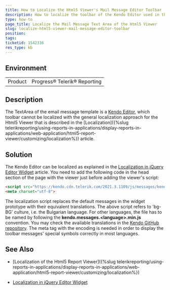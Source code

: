 ```yaml
---
title: How to Localize the Html5 Viewer's Mail Message Editor Toolbar
description: How to localize the toolbar of the Kendo Editor used in the Text Area of the Mail Message Template
type: how-to
page_title: Localize the Mail Message Text Area of the Html5 Viewer
slug: localize-html5-viewer-mail-message-editor-toolbar
position: 
tags: 
ticketid: 1542316
res_type: kb
---
```


## Environment
<table>
	<tbody>
		<tr>
			<td>Product</td>
			<td>Progress® Telerik® Reporting</td>
		</tr>
	</tbody>
</table>


## Description
The TextArea of the email message template is a [Kendo Editor](https://docs.telerik.com/kendo-ui/controls/editors/editor/overview), which toolbar cannot be localized with the general 
localization approach for the Html5 Viewer that is described in the [Localization]({%slug telerikreporting/using-reports-in-applications/display-reports-in-applications/web-application/html5-report-viewer/customizing/localization%}) article.

## Solution
The Kendo Editor can be localized as explained in the [Localization in jQuery Editor Widget](https://demos.telerik.com/kendo-ui/editor/localization) article. 
You need to add the following code in the head section of the page with the viewer just before adding the viewer's script:

```HTML
<script src="https://kendo.cdn.telerik.com/2021.3.1109/js/messages/kendo.messages.bg-BG.min.js"></script>
<meta charset="utf-8">
```
The localization script replaces the default messages in the widget prototype with their equivalent translations. The above script refers to 'bg-BG' culture, i.e. the 
Bulgarian language. For other languages, the file has to be named by following the __kendo.messages.\<language>.min.js__ convention. You may check the available translations in 
the [Kendo GitHub repository](https://github.com/telerik/kendo-ui-core/tree/master/src/messages).
The meta tag with the encoding is needed in order to display the toolbar messages' special symbols correctly in most languages.

## See Also
- [Localization of the Html5 Report Viewer]({%slug telerikreporting/using-reports-in-applications/display-reports-in-applications/web-application/html5-report-viewer/customizing/localization%}) 

- [Localization in jQuery Editor Widget](https://demos.telerik.com/kendo-ui/editor/localization) 
